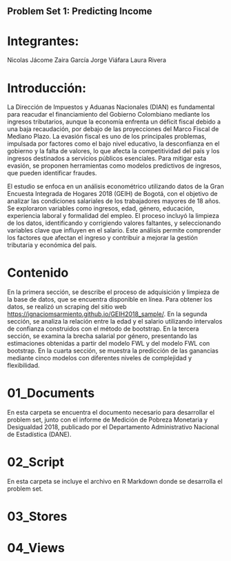 ## Problem Set 1: Predicting Income 
# Integrantes:
Nicolas Jácome 
Zaira García
Jorge Viáfara
Laura Rivera

# Introducción:
La Dirección de Impuestos y Aduanas Nacionales (DIAN) es fundamental para reacudar el financiamiento del Gobierno Colombiano mediante los ingresos tributarios, aunque la economía enfrenta un déficit fiscal debido a una baja recaudación, por debajo de las proyecciones del Marco Fiscal de Mediano Plazo. La evasión fiscal es uno de los principales problemas, impulsada por factores como el bajo nivel educativo, la desconfianza en el gobierno y la falta de valores, lo que afecta la competitividad del país y los ingresos destinados a servicios públicos esenciales. Para mitigar esta evasión, se proponen herramientas como modelos predictivos de ingresos, que pueden identificar fraudes.

El estudio se enfoca en un análisis econométrico utilizando datos de la Gran Encuesta Integrada de Hogares 2018 (GEIH) de Bogotá, con el objetivo de analizar las condiciones salariales de los trabajadores mayores de 18 años. Se exploraron variables como ingresos, edad, género, educación, experiencia laboral y formalidad del empleo. El proceso incluyó la limpieza de los datos, identificando y corrigiendo valores faltantes, y seleccionando variables clave que influyen en el salario. Este análisis permite comprender los factores que afectan el ingreso y contribuir a mejorar la gestión tributaria y económica del país.

# Contenido
En la primera sección, se describe el proceso de adquisición y limpieza de la base de datos, que se encuentra disponible en línea. Para obtener los datos, se realizó un scraping del sitio web https://ignaciomsarmiento.github.io/GEIH2018_sample/.
En la segunda sección, se analiza la relación entre la edad y el salario utilizando intervalos de confianza construidos con el método de bootstrap.
En la tercera sección, se examina la brecha salarial por género, presentando las estimaciones obtenidas a partir del modelo FWL y del modelo FWL con bootstrap.
En la cuarta sección, se muestra la predicción de las ganancias mediante cinco modelos con diferentes niveles de complejidad y flexibilidad.

# 01_Documents
En esta carpeta se encuentra el documento necesario para desarrollar el problem set, junto con el informe de Medición de Pobreza Monetaria y Desigualdad 2018, publicado por el Departamento Administrativo Nacional de Estadística (DANE).

# 02_Script
En esta carpeta se incluye el archivo en R Markdown donde se desarrolla el problem set.

# 03_Stores

# 04_Views

